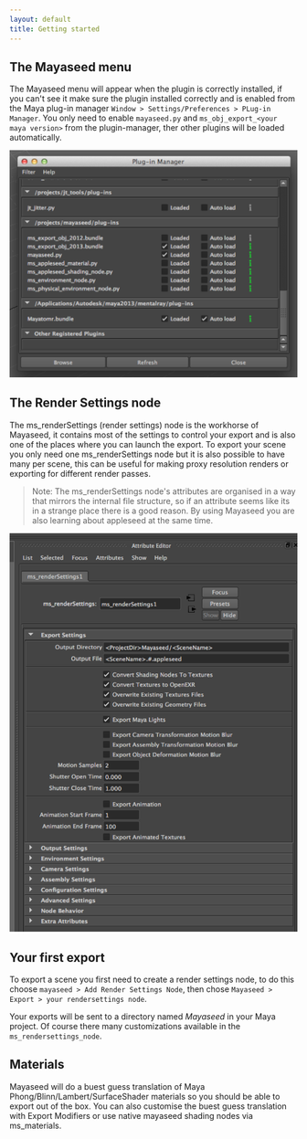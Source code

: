 ```yaml
---
layout: default
title: Getting started
---
```


The Mayaseed menu
-----------------

The Mayaseed menu will appear when the plugin is correctly installed, if you can't see it make sure the plugin installed correctly and is enabled from the Maya plug-in manager `Window > Settings/Preferences > PLug-in Manager`. You only need to enable `mayaseed.py` and `ms_obj_export_<your maya version>` from the plugin-manager, ther other plugins will be loaded automatically.

[![Mayaseed in the plug-in manager](/images/plug-in_manager.png)](/images/plug-in_manager.png)


The Render Settings node
------------------------

The ms\_renderSettings (render settings) node is the workhorse of Mayaseed, it contains most of the settings to control your export and is also one of the places where you can launch the export. To export your scene you only need one ms\_renderSettings node but it is also possible to have many per scene, this can be useful for making proxy resolution renders or exporting for different render passes. 

>Note: The ms_renderSettings node's attributes are organised in a way that mirrors the internal file structure, so if an attribute seems like its in a strange place there is a good reason. By using Mayaseed you are also learning about appleseed at the same time.

[![ms_render_Settings in the Attribute editor](/images/ms_render_settings.png)](/images/ms_render_settings.png)


Your first export
-----------------

To export a scene you first need to create a render settings node, to do this choose `mayaseed > Add Render Settings Node`, then chose `Mayaseed > Export > your rendersettings node`.

Your exports will be sent to a directory named *Mayaseed* in your Maya project. Of course there many customizations available in the `ms_rendersettings_node`.

Materials
---------

Mayaseed will do a buest guess translation of Maya Phong/Blinn/Lambert/SurfaceShader materials so you should be able to export out of the box. You can also customise the buest guess translation with Export Modifiers or use native mayaseed shading nodes via ms\_materials.
